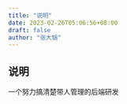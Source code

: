 ```yaml
---
title: "说明"
date: 2023-02-26T05:06:56+08:00
draft: false
author: "张大锅"
---
```


## 说明

一个努力搞清楚带人管理的后端研发
